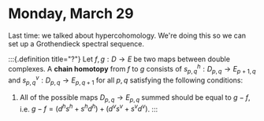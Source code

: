 # Monday, March 29

Last time: we talked about hypercohomology.
We're doing this so we can set up a Grothendieck spectral sequence.


:::{.definition title="?"}
Let $f, g:D\to E$ be two maps between double complexes.
A **chain homotopy** from $f$ to $g$ consists of $s_{p, q}^h: D_{p, q} \to E_{p+1, q}$ and $s_{p, q}^v: D_{p, q} \to E_{p, q+1}$ for all $p, q$ satisfying the following conditions:

1. All of the possible maps $D_{p, q} \to E_{p, q}$ summed should be equal to $g-f$, i.e. $g-f = (d^h s^h + s^h d^h) + (d^v s^v + s^v d^v)$.
:::

